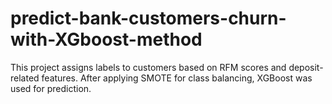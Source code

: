 # predict-bank-customers-churn-with-XGboost-method
This project assigns labels to customers based on RFM scores and deposit-related features. After applying SMOTE for class balancing, XGBoost was used for prediction.
